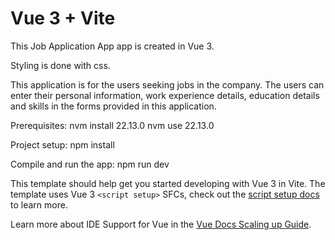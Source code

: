 # Vue 3 + Vite

This Job Application App app is created in Vue 3.

Styling is done with css.

This application is for the users seeking jobs in the company. The users can enter their personal information, work experience details, education details and skills in the forms provided in this application.


Prerequisites:
nvm install 22.13.0
nvm use 22.13.0


Project setup:
npm install


Compile and run the app:
npm run dev



This template should help get you started developing with Vue 3 in Vite. The template uses Vue 3 `<script setup>` SFCs, check out the [script setup docs](https://v3.vuejs.org/api/sfc-script-setup.html#sfc-script-setup) to learn more.

Learn more about IDE Support for Vue in the [Vue Docs Scaling up Guide](https://vuejs.org/guide/scaling-up/tooling.html#ide-support).
